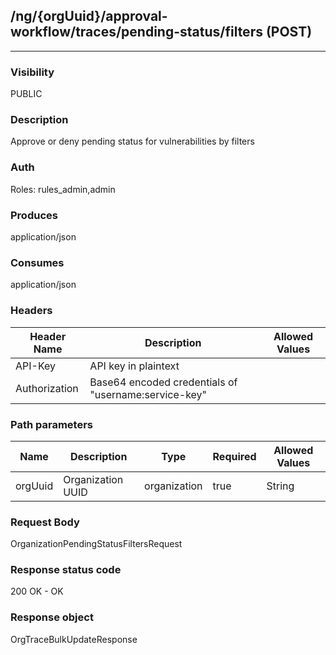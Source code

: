 ## /ng/{orgUuid}/approval-workflow/traces/pending-status/filters (POST)
---
### Visibility
PUBLIC
### Description
Approve or deny pending status for vulnerabilities by filters
### Auth
Roles: rules_admin,admin
### Produces
application/json
### Consumes
application/json
### Headers
| Header Name | Description | Allowed Values |
| ----------- | ----------- | ----------- |
| API-Key | API key in plaintext |  |
| Authorization | Base64 encoded credentials of &quot;username:service-key&quot; |  |
### Path parameters
| Name | Description | Type | Required | Allowed Values |
| ----------- | ----------- | ----------- | ----------- | ----------- |
| orgUuid | Organization UUID | organization | true | String |
### Request Body
OrganizationPendingStatusFiltersRequest
### Response status code
200 OK - OK
### Response object
OrgTraceBulkUpdateResponse
